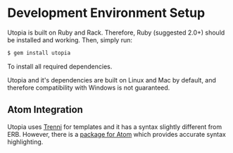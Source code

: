 # Development Environment Setup

Utopia is built on Ruby and Rack. Therefore, Ruby (suggested 2.0+) should be installed and working. Then, simply run:

```bash
$ gem install utopia
```

To install all required dependencies.

Utopia and it's dependencies are built on Linux and Mac by default, and therefore compatibility with Windows is not guaranteed.

## Atom Integration

Utopia uses [Trenni](https://github.com/ioquatix/trenni) for templates and it has a syntax slightly different from ERB. However, there is a [package for Atom](https://atom.io/packages/language-trenni) which provides accurate syntax highlighting.

